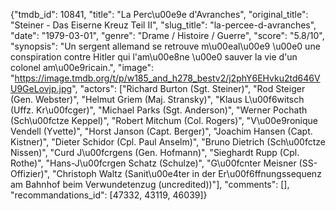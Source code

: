 {"tmdb_id": 10841, "title": "La Perc\u00e9e d'Avranches", "original_title": "Steiner - Das Eiserne Kreuz Teil II", "slug_title": "la-percee-d-avranches", "date": "1979-03-01", "genre": "Drame / Histoire / Guerre", "score": "5.8/10", "synopsis": "Un sergent allemand se retrouve m\u00eal\u00e9 \u00e0 une conspiration contre Hitler qui l'am\u00e8ne \u00e0 sauver la vie d'un colonel am\u00e9ricain.", "image": "https://image.tmdb.org/t/p/w185_and_h278_bestv2/j2phY6EHvku2td646VU9GeLovjp.jpg", "actors": ["Richard Burton (Sgt. Steiner)", "Rod Steiger (Gen. Webster)", "Helmut Griem (Maj. Stransky)", "Klaus L\u00f6witsch (Uffz. Kr\u00fcger)", "Michael Parks (Sgt. Anderson)", "Werner Pochath (Sch\u00fctze Keppel)", "Robert Mitchum (Col. Rogers)", "V\u00e9ronique Vendell (Yvette)", "Horst Janson (Capt. Berger)", "Joachim Hansen (Capt. Kistner)", "Dieter Schidor (Cpl. Paul Anselm)", "Bruno Dietrich (Sch\u00fctze Nissen)", "Curd J\u00fcrgens (Gen. Hofmann)", "Sieghardt Rupp (Cpl. Rothe)", "Hans-J\u00fcrgen Schatz (Schulze)", "G\u00fcnter Meisner (SS-Offizier)", "Christoph Waltz (Sanit\u00e4ter in der Er\u00f6ffnungssequenz am Bahnhof beim Verwundetenzug (uncredited))"], "comments": [], "recommandations_id": [47332, 43119, 46039]}